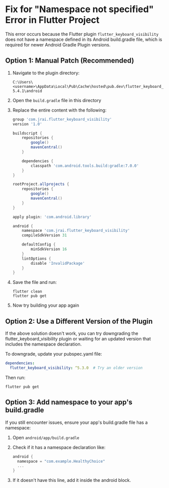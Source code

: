 # Fix for "Namespace not specified" Error in Flutter Project

This error occurs because the Flutter plugin `flutter_keyboard_visibility` does not have a namespace defined in its Android build.gradle file, which is required for newer Android Gradle Plugin versions.

## Option 1: Manual Patch (Recommended)

1. Navigate to the plugin directory:
   ```
   C:\Users\<username>\AppData\Local\Pub\Cache\hosted\pub.dev\flutter_keyboard_visibility-5.4.1\android
   ```

2. Open the `build.gradle` file in this directory

3. Replace the entire content with the following:

   ```gradle
   group 'com.jrai.flutter_keyboard_visibility'
   version '1.0'
   
   buildscript {
       repositories {
           google()
           mavenCentral()
       }
   
       dependencies {
           classpath 'com.android.tools.build:gradle:7.0.0'
       }
   }
   
   rootProject.allprojects {
       repositories {
           google()
           mavenCentral()
       }
   }
   
   apply plugin: 'com.android.library'
   
   android {
       namespace 'com.jrai.flutter_keyboard_visibility'
       compileSdkVersion 31
   
       defaultConfig {
           minSdkVersion 16
       }
       lintOptions {
           disable 'InvalidPackage'
       }
   }
   ```

4. Save the file and run:
   ```
   flutter clean
   flutter pub get
   ```

5. Now try building your app again

## Option 2: Use a Different Version of the Plugin

If the above solution doesn't work, you can try downgrading the flutter_keyboard_visibility plugin or waiting for an updated version that includes the namespace declaration.

To downgrade, update your pubspec.yaml file:

```yaml
dependencies:
  flutter_keyboard_visibility: ^5.3.0  # Try an older version
```

Then run:
```
flutter pub get
```

## Option 3: Add namespace to your app's build.gradle

If you still encounter issues, ensure your app's build.gradle file has a namespace:

1. Open `android/app/build.gradle` 
2. Check if it has a namespace declaration like:
   ```gradle
   android {
     namespace = "com.example.HealthyChoice"
     ...
   }
   ```

3. If it doesn't have this line, add it inside the android block. 